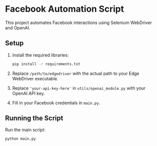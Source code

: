 # Facebook Automation Script

This project automates Facebook interactions using Selenium WebDriver and OpenAI.

## Setup

1. Install the required libraries:
    ```sh
    pip install -r requirements.txt
    ```

2. Replace `/path/to/edgedriver` with the actual path to your Edge WebDriver executable.

3. Replace `'your-api-key-here'` in `utils/openai_module.py` with your OpenAI API key.

4. Fill in your Facebook credentials in `main.py`.

## Running the Script

Run the main script:
```sh
python main.py

